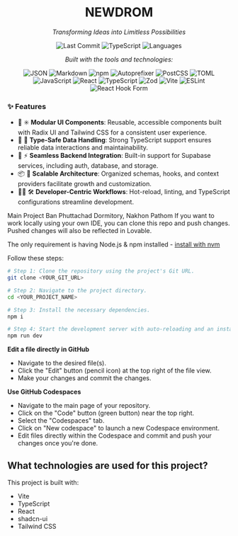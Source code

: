 <h1 align="center">NEWDROM</h1>

<p align="center"><em>Transforming Ideas into Limitless Possibilities</em></p>

<p align="center">
  <img alt="Last Commit" src="https://img.shields.io/badge/last%20commit-today-brightgreen?style=flat-square">
  <img alt="TypeScript" src="https://img.shields.io/badge/typescript-99.1%25-blue?style=flat-square">
  <img alt="Languages" src="https://img.shields.io/badge/languages-4-blue?style=flat-square">
</p>

<p align="center"><em>Built with the tools and technologies:</em></p>

<p align="center">
  <img alt="JSON" src="https://img.shields.io/badge/-JSON-black?style=flat-square&logo=json">
  <img alt="Markdown" src="https://img.shields.io/badge/-Markdown-white?style=flat-square&logo=markdown">
  <img alt="npm" src="https://img.shields.io/badge/-npm-red?style=flat-square&logo=npm">
  <img alt="Autoprefixer" src="https://img.shields.io/badge/-Autoprefixer-EA5C45?style=flat-square&logo=autoprefixer">
  <img alt="PostCSS" src="https://img.shields.io/badge/-PostCSS-DD3A0A?style=flat-square&logo=postcss">
  <img alt="TOML" src="https://img.shields.io/badge/-TOML-white?style=flat-square&logo=toml">
  <img alt="JavaScript" src="https://img.shields.io/badge/-JavaScript-F7DF1E?style=flat-square&logo=javascript&logoColor=black">
  <img alt="React" src="https://img.shields.io/badge/-React-61DAFB?style=flat-square&logo=react&logoColor=black">
  <img alt="TypeScript" src="https://img.shields.io/badge/-TypeScript-3178C6?style=flat-square&logo=typescript">
  <img alt="Zod" src="https://img.shields.io/badge/-Zod-4F46E5?style=flat-square">
  <img alt="Vite" src="https://img.shields.io/badge/-Vite-646CFF?style=flat-square&logo=vite&logoColor=white">
  <img alt="ESLint" src="https://img.shields.io/badge/-ESLint-4B32C3?style=flat-square&logo=eslint">
  <img alt="React Hook Form" src="https://img.shields.io/badge/-React%20Hook%20Form-EC5990?style=flat-square&logo=reacthookform&logoColor=white">
</p>

### ✨ Features

- 🎨 ✳️ **Modular UI Components**: Reusable, accessible components built with Radix UI and Tailwind CSS for a consistent user experience.
- 🧠 🔐 **Type-Safe Data Handling**: Strong TypeScript support ensures reliable data interactions and maintainability.
- 🚀 ⚡ **Seamless Backend Integration**: Built-in support for Supabase services, including auth, database, and storage.
- 📦 📁 **Scalable Architecture**: Organized schemas, hooks, and context providers facilitate growth and customization.
- 🧑‍💻 🛠️ **Developer-Centric Workflows**: Hot-reload, linting, and TypeScript configurations streamline development.

Main Project Ban Phuttachad Dormitory, Nakhon Pathom
If you want to work locally using your own IDE, you can clone this repo and push changes. Pushed changes will also be reflected in Lovable.

The only requirement is having Node.js & npm installed - [install with nvm](https://github.com/nvm-sh/nvm#installing-and-updating)

Follow these steps:

```sh
# Step 1: Clone the repository using the project's Git URL.
git clone <YOUR_GIT_URL>

# Step 2: Navigate to the project directory.
cd <YOUR_PROJECT_NAME>

# Step 3: Install the necessary dependencies.
npm i

# Step 4: Start the development server with auto-reloading and an instant preview.
npm run dev
```

**Edit a file directly in GitHub**

- Navigate to the desired file(s).
- Click the "Edit" button (pencil icon) at the top right of the file view.
- Make your changes and commit the changes.

**Use GitHub Codespaces**

- Navigate to the main page of your repository.
- Click on the "Code" button (green button) near the top right.
- Select the "Codespaces" tab.
- Click on "New codespace" to launch a new Codespace environment.
- Edit files directly within the Codespace and commit and push your changes once you're done.

## What technologies are used for this project?

This project is built with:

- Vite
- TypeScript
- React
- shadcn-ui
- Tailwind CSS
